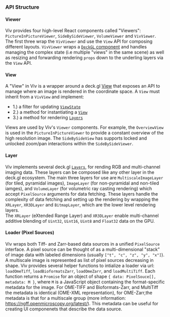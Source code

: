 ### API Structure

#### Viewer

Viv provides four high-level React components called "Viewers": `PictureInPictureViewer`,
`SideBySideViewer`, `VolumeViewer` and `VivViewer`. The first three wrap the `VivViewer` and use the `View` API for composing different layouts.
`VivViewer` wraps a [`DeckGL` component](https://deck.gl/#/documentation/deckgl-api-reference/deck) and handles
managing the complex state (i.e multiple "views" in the same scene) as well as
resizing and forwarding rendering `props` down to the underling layers via the `View` API.

#### View

A "View" in Viv is a wrapper around a deck.gl
[View](https://deck.gl/#/documentation/developer-guide/views-and-projections?section=view)
that exposes an API to manage where an image is rendered in the coordinate space. A `View`
must inherit from a `VivView` and implement:

- 1.) a filter for updating [`ViewState`](https://deck.gl/#/documentation/developer-guide/views-and-projections?section=view-state)
- 2.) a method for instantiating a [`View`](https://deck.gl/#/documentation/developer-guide/views-and-projections?section=view)
- 3.) a method for rendering [`Layers`](https://deck.gl/#/documentation/developer-guide/using-layers)

Views are used by Viv's `Viewer` components. For example, the `OverviewView` is used in the
`PictureInPictureViewer` to provide a constant overview of the high resolution image. The
`SideBySideView` has supports locked and unlocked zoom/pan interactions within
the `SideBySideViewer`.

#### Layer

Viv implements several deck.gl
[`Layers`](https://deck.gl/#/documentation/developer-guide/using-layers),
for rending RGB and multi-channel imaging data. These layers can be composed like any other
layer in the deck.gl ecosystem. The main three layers for use are `MultiscaleImageLayer` (for tiled, pyramidal images),
`ImageLayer` (for non-pyramidal and non-tiled iamges), and `VolumeLayer` (for volumetric ray casting rendering)
which accept `PixelSource` arguments for data fetching. These layers handle the complexity of data fetching
and setting up the rendering by wrapping the `XRLayer`, `XR3DLayer` and `BitmapLayer`, which are the lower level rendering layers.  
The `XRLayer` (eXtended Range Layer) and `XR3DLayer` enable multi-channel additive blending of `Uint32`, `Uint16`, `Uint8` and `Float32` data on the GPU.

#### Loader (Pixel Sources)

Viv wraps both Tiff- and Zarr-based data sources in a unified `PixelSource` interface. A pixel
source can be thought of as a multi-dimensional "stack" of image data with labeled
dimensions (usually `["t", "c", "z", "y", "x"]`). A multiscale image is represented as list
of pixel sources decreasing in shape. Viv provides several helper functions to intialize a
loader via url: `loadOmeTiff`, `loadBioformatsZarr`, `loadOmeZarr`, and `loadMultiTiff`.
Each function returns a `Promise` for an object of shape `{ data: PixelSouce[], metadata: M }`,
where `M` is a JavaScript object containing the format-specific metadata for the image.
For OME-TIFF and Bioformats-Zarr, and MultiTiff the metadata is identical (OME-XML representation),
for OME-Zarr,the metadata is that for a multiscale group (more information: https://ngff.openmicroscopy.org/latest/).
This metadata can be useful for creating UI componenets that describe the data source.
